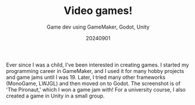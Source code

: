﻿---
{
  "title": "Video games!",
  "subtitle": "Game dev using GameMaker, Godot, Unity",
  "image": "https://leading-whisper-59df6e3f28.media.strapiapp.com/videospelletjes_d8c87011e7.png",
  "tags": [
    "solo",
    "programming",
    "hobby"
  ],
  "links": [
    {
      "text": "itch.io",
      "href": "https://sjerpsthomas.itch.io/"
    },
    {
      "text": "GM48 (GameMaker game jam)",
      "href": "https://gm48.net/user/2/thomas-sjerps"
    },
    {
      "text": "Video game project uni",
      "href": "https://www.researchgate.net/publication/374175098"
    },
    {
      "text": "Video game for association",
      "href": "https://sjerpsthomas.github.io/"
    }
  ],
  "date": "20240901"
}
---

Ever since I was a child, I've been interested in creating games.
I started my programming career in GameMaker, and I used it for many hobby projects and game jams until I was 19.
Later, I tried many other frameworks (MonoGame, LWJGL) and then moved on to Godot.
The screenshot is of 'The Pironaut,' which I won a game jam with!
For a university course, I also created a game in Unity in a small group.
